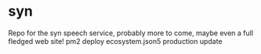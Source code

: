# syn
Repo for the syn speech service, probably more to come, maybe even a full fledged web site!
pm2 deploy ecosystem.json5 production update

